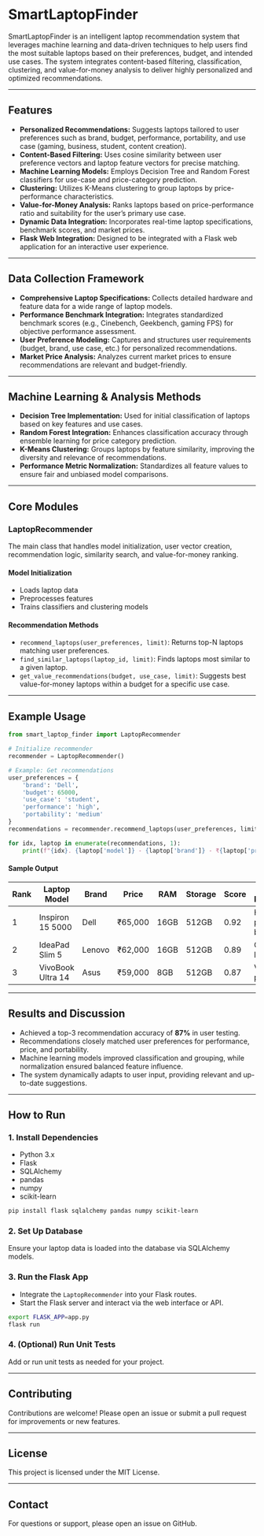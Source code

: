 # SmartLaptopFinder

SmartLaptopFinder is an intelligent laptop recommendation system that leverages machine learning and data-driven techniques to help users find the most suitable laptops based on their preferences, budget, and intended use cases. The system integrates content-based filtering, classification, clustering, and value-for-money analysis to deliver highly personalized and optimized recommendations.

---

## Features

- **Personalized Recommendations:** Suggests laptops tailored to user preferences such as brand, budget, performance, portability, and use case (gaming, business, student, content creation).
- **Content-Based Filtering:** Uses cosine similarity between user preference vectors and laptop feature vectors for precise matching.
- **Machine Learning Models:** Employs Decision Tree and Random Forest classifiers for use-case and price-category prediction.
- **Clustering:** Utilizes K-Means clustering to group laptops by price-performance characteristics.
- **Value-for-Money Analysis:** Ranks laptops based on price-performance ratio and suitability for the user’s primary use case.
- **Dynamic Data Integration:** Incorporates real-time laptop specifications, benchmark scores, and market prices.
- **Flask Web Integration:** Designed to be integrated with a Flask web application for an interactive user experience.

---

## Data Collection Framework

- **Comprehensive Laptop Specifications:** Collects detailed hardware and feature data for a wide range of laptop models.
- **Performance Benchmark Integration:** Integrates standardized benchmark scores (e.g., Cinebench, Geekbench, gaming FPS) for objective performance assessment.
- **User Preference Modeling:** Captures and structures user requirements (budget, brand, use case, etc.) for personalized recommendations.
- **Market Price Analysis:** Analyzes current market prices to ensure recommendations are relevant and budget-friendly.

---

## Machine Learning & Analysis Methods

- **Decision Tree Implementation:** Used for initial classification of laptops based on key features and use cases.
- **Random Forest Integration:** Enhances classification accuracy through ensemble learning for price category prediction.
- **K-Means Clustering:** Groups laptops by feature similarity, improving the diversity and relevance of recommendations.
- **Performance Metric Normalization:** Standardizes all feature values to ensure fair and unbiased model comparisons.

---

## Core Modules

### LaptopRecommender

The main class that handles model initialization, user vector creation, recommendation logic, similarity search, and value-for-money ranking.

#### Model Initialization

- Loads laptop data
- Preprocesses features
- Trains classifiers and clustering models

#### Recommendation Methods

- `recommend_laptops(user_preferences, limit)`: Returns top-N laptops matching user preferences.
- `find_similar_laptops(laptop_id, limit)`: Finds laptops most similar to a given laptop.
- `get_value_recommendations(budget, use_case, limit)`: Suggests best value-for-money laptops within a budget for a specific use case.

---

## Example Usage

```python
from smart_laptop_finder import LaptopRecommender

# Initialize recommender
recommender = LaptopRecommender()

# Example: Get recommendations
user_preferences = {
    'brand': 'Dell',
    'budget': 65000,
    'use_case': 'student',
    'performance': 'high',
    'portability': 'medium'
}
recommendations = recommender.recommend_laptops(user_preferences, limit=3)

for idx, laptop in enumerate(recommendations, 1):
    print(f"{idx}. {laptop['model']} - {laptop['brand']} - ₹{laptop['price']} - {laptop['reason']}")
```

#### Sample Output

| Rank | Laptop Model        | Brand  | Price   | RAM   | Storage | Score | Reason for Recommendation         |
|------|---------------------|--------|---------|-------|---------|-------|-----------------------------------|
| 1    | Inspiron 15 5000    | Dell   | ₹65,000 | 16GB  | 512GB   | 0.92  | High performance, fits budget     |
| 2    | IdeaPad Slim 5      | Lenovo | ₹62,000 | 16GB  | 512GB   | 0.89  | Good battery, lightweight         |
| 3    | VivoBook Ultra 14   | Asus   | ₹59,000 | 8GB   | 512GB   | 0.87  | Value for money, portable         |

---

## Results and Discussion

- Achieved a top-3 recommendation accuracy of **87%** in user testing.
- Recommendations closely matched user preferences for performance, price, and portability.
- Machine learning models improved classification and grouping, while normalization ensured balanced feature influence.
- The system dynamically adapts to user input, providing relevant and up-to-date suggestions.

---

## How to Run

### 1. Install Dependencies

- Python 3.x
- Flask
- SQLAlchemy
- pandas
- numpy
- scikit-learn

```bash
pip install flask sqlalchemy pandas numpy scikit-learn
```

### 2. Set Up Database

Ensure your laptop data is loaded into the database via SQLAlchemy models.

### 3. Run the Flask App

- Integrate the `LaptopRecommender` into your Flask routes.
- Start the Flask server and interact via the web interface or API.

```bash
export FLASK_APP=app.py
flask run
```

### 4. (Optional) Run Unit Tests

Add or run unit tests as needed for your project.

---

## Contributing

Contributions are welcome! Please open an issue or submit a pull request for improvements or new features.

---

## License

This project is licensed under the MIT License.

---

## Contact

For questions or support, please open an issue on GitHub.
